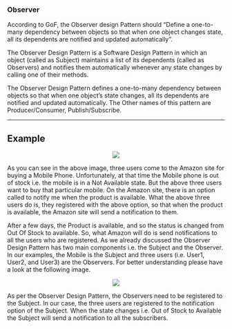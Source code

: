 ﻿### Observer  
According to GoF, the Observer design Pattern should “Define a one-to-many dependency between objects so that when one object changes state, all its dependents are notified and updated automatically”.

The Observer Design Pattern is a Software Design Pattern in which an object (called as Subject) maintains a list of its dependents (called as Observers) and notifies them automatically whenever any state changes by calling one of their methods.

The Observer Design Pattern defines a one-to-many dependency between objects so that when one object’s state changes, all its dependents are notified and updated automatically. The Other names of this pattern are Producer/Consumer, Publish/Subscribe.

---
## Example
<p align="center">
  <img src="https://dotnettutorials.net/wp-content/uploads/2019/11/c-users-pranaya-pictures-real-time-example-of-obs.png" />
</p>
As you can see in the above image, three users come to the Amazon site for buying a Mobile Phone. Unfortunately, at that time the Mobile phone is out of stock i.e. the mobile is in a Not Available state. But the above three users want to buy that particular mobile. On the Amazon site, there is an option called to notify me when the product is available. What the above three users do is, they registered with the above option, so that when the product is available, the Amazon site will send a notification to them.

After a few days, the Product is available, and so the status is changed from Out Of Stock to available. So, what Amazon will do is send notifications to all the users who are registered. As we already discussed the Observer Design Pattern has two main components i.e. the Subject and the Observer. In our examples, the Mobile is the Subject and three users (i.e. User1, User2, and User3) are the Observers. For better understanding please have a look at the following image.
<p align="center">
  <img src="https://dotnettutorials.net/wp-content/uploads/2019/11/c-users-pranaya-pictures-observer-design-pattern-1.png" />
</p>
As per the Observer Design Pattern, the Observers need to be registered to the Subject. In our case, the three users are registered to the notification option of the Subject. When the state changes i.e. Out of Stock to Available the Subject will send a notification to all the subscribers.

